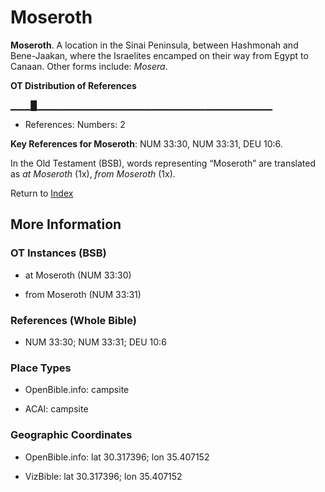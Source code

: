 # Moseroth
**Moseroth**. 
A location in the Sinai Peninsula, between Hashmonah and Bene-Jaakan, where the Israelites encamped on their way from Egypt to Canaan. 
Other forms include: 
*Mosera*. 


**OT Distribution of References**

▁▁▁█▁▁▁▁▁▁▁▁▁▁▁▁▁▁▁▁▁▁▁▁▁▁▁▁▁▁▁▁▁▁▁▁▁▁▁
* References: Numbers: 2



**Key References for Moseroth**: 
NUM 33:30, NUM 33:31, DEU 10:6. 


In the Old Testament (BSB), words representing “Moseroth” are translated as 
*at Moseroth* (1x), *from Moseroth* (1x). 




Return to [Index](00-Index.md)

## More Information

### OT Instances (BSB)

* at Moseroth (NUM 33:30)

* from Moseroth (NUM 33:31)



### References (Whole Bible)

* NUM 33:30; NUM 33:31; DEU 10:6


### Place Types

* OpenBible.info: campsite

* ACAI: campsite



### Geographic Coordinates

* OpenBible.info: lat 30.317396; lon 35.407152

* VizBible: lat 30.317396; lon 35.407152




